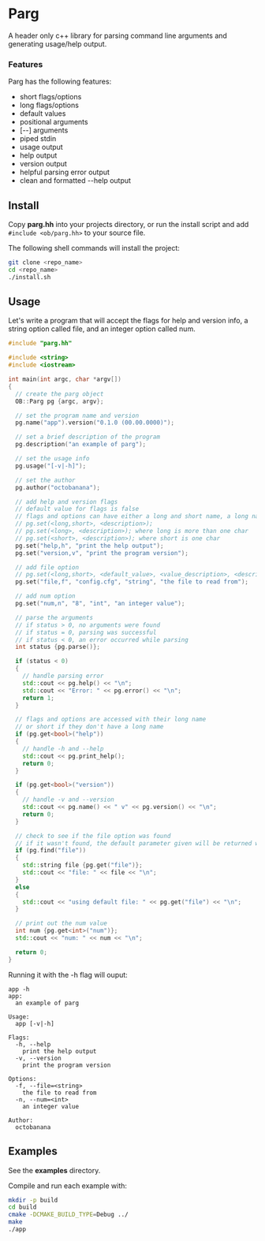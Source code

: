 # Parg
A header only c++ library for parsing command line arguments and generating usage/help output.  

### Features
Parg has the following features:  
* short flags/options
* long flags/options
* default values
* positional arguments
* [--] arguments
* piped stdin
* usage output
* help output
* version output
* helpful parsing error output
* clean and formatted --help output

## Install
Copy __parg.hh__ into your projects directory, or run the install script and add `#include <ob/parg.hh>` to your source file.  

The following shell commands will install the project:  
```bash
git clone <repo_name>
cd <repo_name>
./install.sh
```

## Usage
Let's write a program that will accept the flags for help and version info, a string option called file, and an integer option called num.  
```cpp
#include "parg.hh"

#include <string>
#include <iostream>

int main(int argc, char *argv[])
{
  // create the parg object
  OB::Parg pg {argc, argv};

  // set the program name and version
  pg.name("app").version("0.1.0 (00.00.0000)");

  // set a brief description of the program
  pg.description("an example of parg");

  // set the usage info
  pg.usage("[-v|-h]");

  // set the author
  pg.author("octobanana");

  // add help and version flags
  // default value for flags is false
  // flags and options can have either a long and short name, a long name, or a short name.
  // pg.set(<long,short>, <description>);
  // pg.set(<long>, <description>); where long is more than one char
  // pg.set(<short>, <description>); where short is one char
  pg.set("help,h", "print the help output");
  pg.set("version,v", "print the program version");

  // add file option
  // pg.set(<long,short>, <default_value>, <value_description>, <description>);
  pg.set("file,f", "config.cfg", "string", "the file to read from");

  // add num option
  pg.set("num,n", "8", "int", "an integer value");

  // parse the arguments
  // if status > 0, no arguments were found
  // if status = 0, parsing was successful
  // if status < 0, an error occurred while parsing
  int status {pg.parse()};

  if (status < 0)
  {
    // handle parsing error
    std::cout << pg.help() << "\n";
    std::cout << "Error: " << pg.error() << "\n";
    return 1;
  }

  // flags and options are accessed with their long name
  // or short if they don't have a long name
  if (pg.get<bool>("help"))
  {
    // handle -h and --help
    std::cout << pg.print_help();
    return 0;
  }

  if (pg.get<bool>("version"))
  {
    // handle -v and --version
    std::cout << pg.name() << " v" << pg.version() << "\n";
    return 0;
  }

  // check to see if the file option was found
  // if it wasn't found, the default parameter given will be returned with pg.get("file");
  if (pg.find("file"))
  {
    std::string file {pg.get("file")};
    std::cout << "file: " << file << "\n";
  }
  else
  {
    std::cout << "using default file: " << pg.get("file") << "\n";
  }

  // print out the num value
  int num {pg.get<int>("num")};
  std::cout << "num: " << num << "\n";

  return 0;
}
```

Running it with the -h flag will ouput:
```
app -h
app:
  an example of parg

Usage:
  app [-v|-h]

Flags:
  -h, --help
    print the help output
  -v, --version
    print the program version

Options:
  -f, --file=<string>
    the file to read from
  -n, --num=<int>
    an integer value

Author:
  octobanana
```

## Examples
See the __examples__ directory.  

Compile and run each example with:  
```bash
mkdir -p build
cd build
cmake -DCMAKE_BUILD_TYPE=Debug ../
make
./app
```
